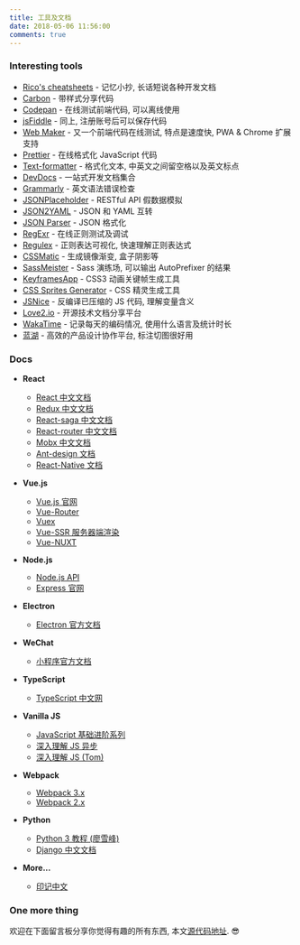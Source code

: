 ```yaml
---
title: 工具及文档
date: 2018-05-06 11:56:00
comments: true
---
```


### Interesting tools

* [Rico's cheatsheets](https://devhints.io/) - 记忆小抄, 长话短说各种开发文档
* [Carbon](https://carbon.now.sh/) - 带样式分享代码
* [Codepan](https://codepan.net/) - 在线测试前端代码, 可以离线使用
* [jsFiddle](https://jsfiddle.net/) - 同上, 注册账号后可以保存代码
* [Web Maker](https://webmakerapp.com/app/) - 又一个前端代码在线测试, 特点是速度快, PWA & Chrome 扩展支持
* [Prettier](https://prettier.io/playground/) - 在线格式化 JavaScript 代码
* [Text-formatter](https://text-formatter.herokuapp.com/) - 格式化文本, 中英文之间留空格以及英文标点
* [DevDocs](https://devdocs.io/) - 一站式开发文档集合
* [Grammarly](https://app.grammarly.com/ddocs/261389934) - 英文语法错误检查
* [JSONPlaceholder](http://jsonplaceholder.typicode.com/) - RESTful API 假数据模拟
* [JSON2YAML](https://www.json2yaml.com/) - JSON 和 YAML 互转
* [JSON Parser](http://json.parser.online.fr/beta/) - JSON 格式化
* [RegExr](https://regexr.com/) - 在线正则测试及调试
* [Regulex](https://jex.im/regulex/) - 正则表达可视化, 快速理解正则表达式
* [CSSMatic](https://www.cssmatic.com/) - 生成镜像渐变, 盒子阴影等
* [SassMeister](https://www.sassmeister.com/) - Sass 演练场, 可以输出 AutoPrefixer 的结果
* [KeyframesApp](https://keyframes.app/) - CSS3 动画关键帧生成工具
* [CSS Sprites Generator](https://www.toptal.com/developers/css/sprite-generator) - CSS 精灵生成工具
* [JSNice](http://www.jsnice.org/) - 反编译已压缩的 JS 代码, 理解变量含义
* [Love2.io](https://love2.io/) - 开源技术文档分享平台
* [WakaTime](https://wakatime.com/) - 记录每天的编码情况, 使用什么语言及统计时长
* [蓝湖](https://lanhuapp.com/) - 高效的产品设计协作平台, 标注切图很好用

### Docs

* **React**

  * [React 中文文档](https://doc.react-china.org/docs/hello-world.html)
  * [Redux 中文文档](https://www.kancloud.cn/allanyu/redux-in-chinese/82399)
  * [React-saga 中文文档](http://leonshi.com/redux-saga-in-chinese/docs/api/index.html)
  * [React-router 中文文档](https://react-guide.github.io/react-router-cn)
  * [Mobx 中文文档](https://suprise.gitbooks.io/mobx-cn/content/fp.html)
  * [Ant-design 文档](https://ant.design/docs/react/introduce-cn)
  * [React-Native 文档](http://reactnative.cn/docs/0.50/getting-started.html)

* **Vue.js**

  * [Vue.js 官网](https://cn.vuejs.org/v2/guide/)
  * [Vue-Router](https://router.vuejs.org/zh-cn/)
  * [Vuex](https://vuex.vuejs.org/zh-cn/)
  * [Vue-SSR 服务器端渲染](https://ssr.vuejs.org/zh/)
  * [Vue-NUXT](https://zh.nuxtjs.org/guide/installation)

* **Node.js**

  * [Node.js API](http://nodejs.cn/api/)
  * [Express 官网](http://www.expressjs.com.cn/guide/routing.html)

* **Electron**

  * [Electron 官方文档](https://electronjs.org/docs/)

* **WeChat**

  * [小程序官方文档](https://mp.weixin.qq.com/debug/wxadoc/dev/index.html?t=201832)

* **TypeScript**

  * [TypeScript 中文网](https://www.tslang.cn/index.html)

* **Vanilla JS**

  * [JavaScript 基础进阶系列](https://segmentfault.com/a/1190000012646488)
  * [深入理解 JS 异步](https://github.com/wangfupeng1988/js-async-tutorial)
  * [深入理解 JS (Tom)](https://www.cnblogs.com/tomxu/archive/2011/12/15/2288411.html)

* **Webpack**

  * [Webpack 3.x](http://www.css88.com/doc/webpack/)
  * [Webpack 2.x](http://www.css88.com/doc/webpack2/api/loaders/#version)

* **Python**

  * [Python 3 教程 (廖雪峰)](https://www.liaoxuefeng.com/wiki/0014316089557264a6b348958f449949df42a6d3a2e542c000)
  * [Django 中文文档](https://docs.djangoproject.com/zh-hans/2.0/)

* **More...**
  * [印记中文](https://docschina.org/)

### One more thing

欢迎在下面留言板分享你觉得有趣的所有东西, 本文[源代码地址](https://raw.githubusercontent.com/ifyour/ifyour.github.io/src/source/docs/index.md). 😎
